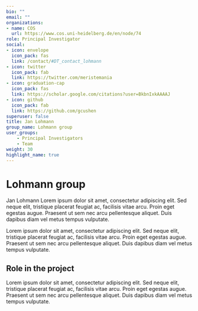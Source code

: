 ```yaml
---
bio: ""
email: ""
organizations:
- name: COS
  url: https://www.cos.uni-heidelberg.de/en/node/74
role: Principal Investigator
social:
- icon: envelope
  icon_pack: fas
  link: /contact/#DT_contact_lohmann
- icon: twitter
  icon_pack: fab
  link: https://twitter.com/meristemania
- icon: graduation-cap
  icon_pack: fas
  link: https://scholar.google.com/citations?user=BkbnIxkAAAAJ
- icon: github
  icon_pack: fab
  link: https://github.com/gcushen
superuser: false
title: Jan Lohmann
group_name: Lohmann group
user_groups:
    - Principal Investigators
    - Team
weight: 30
highlight_name: true
---
```


# Lohmann group

Jan Lohmann Lorem ipsum dolor sit amet, consectetur adipiscing elit. Sed neque elit, tristique placerat feugiat ac, facilisis vitae arcu. Proin eget egestas augue. Praesent ut sem nec arcu pellentesque aliquet. Duis dapibus diam vel metus tempus vulputate.

Lorem ipsum dolor sit amet, consectetur adipiscing elit. Sed neque elit, tristique placerat feugiat ac, facilisis vitae arcu. Proin eget egestas augue. Praesent ut sem nec arcu pellentesque aliquet. Duis dapibus diam vel metus tempus vulputate.

## Role in the project

Lorem ipsum dolor sit amet, consectetur adipiscing elit. Sed neque elit, tristique placerat feugiat ac, facilisis vitae arcu. Proin eget egestas augue. Praesent ut sem nec arcu pellentesque aliquet. Duis dapibus diam vel metus tempus vulputate.
